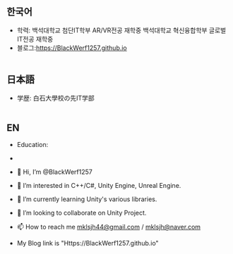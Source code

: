 ## 한국어
- 학력:
  백석대학교 첨단IT학부 AR/VR전공 재학중
  백석대학교 혁신융합학부 글로벌IT전공 재학중
- 블로그:https://BlackWerf1257.github.io
  <br><br>
## 日本語
- 学歴:
  白石大學校の先IT学部
<br><br>
## EN
- Education:
- 
- 👋 Hi, I’m @BlackWerf1257
- 👀 I’m interested in C++/C#, Unity Engine, Unreal Engine.
- 🌱 I’m currently learning Unity's various libraries.
- 💞️ I’m looking to collaborate on Unity Project.
- 📫 How to reach me mklsjh44@gmail.com  /  mklsjh@naver.com

- My Blog link is "Https://BlackWerf1257.github.io"

<!---
BlackWerf1257/BlackWerf1257 is a ✨ special ✨ repository because its `README.md` (this file) appears on your GitHub profile.
You can click the Preview link to take a look at your changes.
--->
